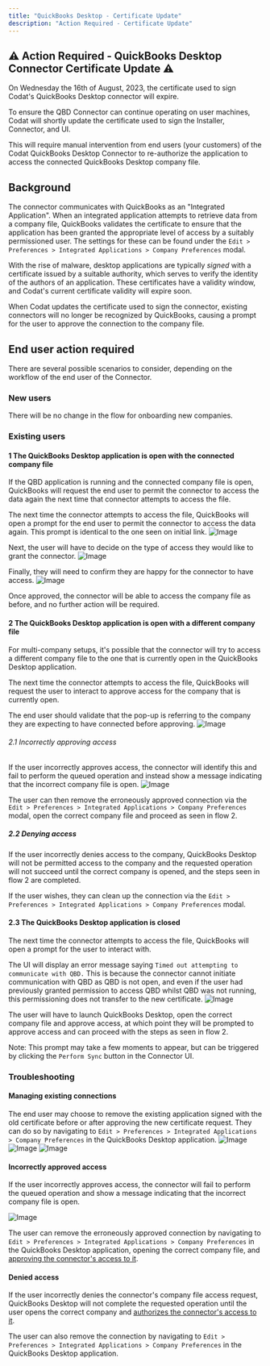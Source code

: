 ```yaml
---
title: "QuickBooks Desktop - Certificate Update"
description: "Action Required - Certificate Update"
---
```


## ⚠️ Action Required - QuickBooks Desktop Connector Certificate Update ⚠️
On Wednesday the 16th of August, 2023, the certificate used to sign Codat's QuickBooks Desktop connector will expire.

To ensure the QBD Connector can continue operating on user machines, Codat will shortly update the certificate used to sign the Installer, Connector, and UI.

This will require manual intervention from end users (your customers) of the Codat QuickBooks Desktop Connector to re-authorize the application to access the connected QuickBooks Desktop company file.

## Background

The connector communicates with QuickBooks as an "Integrated Application". When an integrated application attempts to retrieve data from a company file, QuickBooks validates the certificate to ensure that the application has been granted the appropriate level of access by a suitably permissioned user. The settings for these can be found under the `Edit > Preferences > Integrated Applications > Company Preferences` modal.

With the rise of malware, desktop applications are typically *signed* with a certificate issued by a suitable authority, which serves to verify the identity of the authors of an application. These certificates have a validity window, and Codat's current certificate validity will expire soon.

When Codat updates the certificate used to sign the connector, existing connectors will no longer be recognized by QuickBooks, causing a prompt for the user to approve the connection to the company file.

## End user action required

There are several possible scenarios to consider, depending on the workflow of the end user of the Connector.

### New users

There will be no change in the flow for onboarding new companies.

### Existing users

#### 1 The QuickBooks Desktop application is open with the connected company file

If the QBD application is running and the connected company file is open, QuickBooks will request the end user to permit the connector to access the data again the next time that connector attempts to access the file.

The next time the connector attempts to access the file, QuickBooks will open a prompt for the end user to permit the connector to access the data again.
This prompt is identical to the one seen on initial link.
![Image](/img/integrations/accounting/quickbooksdesktop/application-certificate-approval.png "Application Certificate Approval")

Next, the user will have to decide on the type of access they would like to grant the connector.
![Image](/img/integrations/accounting/quickbooksdesktop/authorize-whilst-closed.png "Authorized Whilst Closed")

Finally, they will need to confirm they are happy for the connector to have access.
![Image](/img/integrations/accounting/quickbooksdesktop/confirm-access.png "Confirm Access")

Once approved, the connector will be able to access the company file as before, and no further action will be required.

#### 2 The QuickBooks Desktop application is open with a different company file

For multi-company setups, it's possible that the connector will try to access a different company file to the one that is currently open in the QuickBooks Desktop application.

The next time the connector attempts to access the file, QuickBooks will request the user to interact to approve access for the company that is currently open.

The end user should validate that the pop-up is referring to the company they are expecting to have connected before approving.
![Image](/img/integrations/accounting/quickbooksdesktop/application-certificate-approval-incorrect-company.png "Application Certificate Approval, Incorrect Company Open")

###### 2.1 Incorrectly approving access

If the user incorrectly approves access, the connector will identify this and fail to perform the queued operation and instead show a message indicating that the incorrect company file is open.
![Image](/img/integrations/accounting/quickbooksdesktop/incorrect-company-open.png "Connector, Incorrect Company Open")

The user can then remove the erroneously approved connection via the `Edit > Preferences > Integrated Applications > Company Preferences` modal, open the correct company file and proceed as seen in flow 2.

##### 2.2 Denying access

If the user incorrectly denies access to the company, QuickBooks Desktop will not be permitted access to the company and the requested operation will not succeed until the correct company is opened, and the steps seen in flow 2 are completed.

If the user wishes, they can clean up the connection via the `Edit > Preferences > Integrated Applications > Company Preferences` modal.

#### 2.3 The QuickBooks Desktop application is closed

The next time the connector attempts to access the file, QuickBooks will open a prompt for the user to interact with.

The UI will display an error message saying `Timed out attempting to communicate with QBD.` This is because the connector cannot initiate communication with QBD as QBD is not open, and even if the user had previously granted permission to access QBD whilst QBD was not running, this permissioning does not transfer to the new certificate.
![Image](/img/integrations/accounting/quickbooksdesktop/timed-out.png "Timed Out")

The user will have to launch QuickBooks Desktop, open the correct company file and approve access, at which point they will be prompted to approve access and can proceed with the steps as seen in flow 2.

Note: This prompt may take a few moments to appear, but can be triggered by clicking the `Perform Sync` button in the Connector UI.

### Troubleshooting
#### Managing existing connections
The end user may choose to remove the existing application signed with the old certificate before or after approving the new certificate request. They can do so by navigating to `Edit > Preferences > Integrated Applications > Company Preferences`  in the QuickBooks Desktop application.
![Image](/img/integrations/accounting/quickbooksdesktop/edit-preferences.png "Edit Preferences")
![Image](/img/integrations/accounting/quickbooksdesktop/integrated-applications-modal-personal-preferences.png "My Preferences")
![Image](/img/integrations/accounting/quickbooksdesktop/integrated-applications-modal-company-preferences.png "Company Preferences")

#### Incorrectly approved access
If the user incorrectly approves access, the connector will fail to perform the queued operation and show a message indicating that the incorrect company file is open.

![Image](/img/integrations/accounting/quickbooksdesktop/incorrect-company-open.png "Connector, Incorrect Company Open")

The user can remove the erroneously approved connection by navigating to `Edit > Preferences > Integrated Applications > Company Preferences`  in the QuickBooks Desktop application, opening the correct company file, and [approving the connector's access to it](/integrations/accounting/quickbooksdesktop/certificate-update#1-the-quickbooks-desktop-application-is-open-with-the-connected-company-file).

#### Denied access
If the user incorrectly denies the connector's company file access request, QuickBooks Desktop will not complete the requested operation until the user opens the correct company and [authorizes the connector's access to it](/integrations/accounting/quickbooksdesktop/certificate-update#1-the-quickbooks-desktop-application-is-open-with-the-connected-company-file).

The user can also remove the connection by navigating to `Edit > Preferences > Integrated Applications > Company Preferences` in the QuickBooks Desktop application.